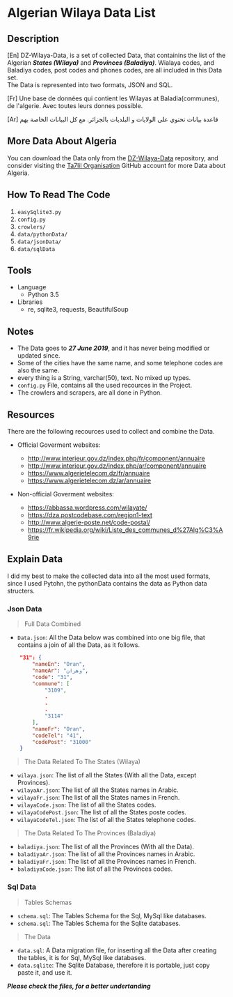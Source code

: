 # Algerian Wilaya Data List

## Description

[En] DZ-Wilaya-Data, is a set of collected Data, that containins the list of the Algerian ***States (Wilaya)*** and  ***Provinces (Baladiya)***. Wialaya codes, and Baladiya codes, post codes and phones codes, are all included in this Data set.  
The Data is represented into two formats, JSON and SQL.

[Fr] Une base de données qui contient les Wilayas at Baladia(communes), de l'algerie. Avec toutes leurs donnes possible.

[Ar]  قاعدة بيانات تحتوي على الولايات و البلديات بالجزائر. مع كل البيانات الخاصة بهم

## More Data About Algeria

You can download the Data only from the [DZ-Wilaya-Data](https://github.com/Ta7lil/DZ-Wilaya-Data) repository, and consider visiting the [Ta7lil Organisation](https://github.com/Ta7lil) GitHub account for more Data about Algeria.

## How To Read The Code

1. `easySqlite3.py`
2. `config.py`
3. `crowlers/`
4. `data/pythonData/`
5. `data/jsonData/`
6. `data/sqlData`

## Tools

* Language
  * Python 3.5
* Libraries
  * re, sqlite3, requests, BeautifulSoup
  
## Notes

* The Data goes to ***27 June 2019***, and it has never being modified or updated since.
* Some of the cities have the same name, and some telephone codes are also the same.
* every thing is a String, varchar(50), text. No mixed up types.
* `config.py` File, contains all the used recources in the Project.
* The crowlers and scrapers, are all done in Python.

## Resources

There are the following recources used to collect and combine the Data.

* Official Goverment websites:
  * <http://www.interieur.gov.dz/index.php/fr/component/annuaire>
  * <http://www.interieur.gov.dz/index.php/ar/component/annuaire>
  * <https://www.algerietelecom.dz/fr/annuaire>
  * <https://www.algerietelecom.dz/ar/annuaire>

* Non-official Goverment websites:
  * <https://abbassa.wordpress.com/wilayate/>
  * <https://dza.postcodebase.com/region1-text>
  * <http://www.algerie-poste.net/code-postal/>
  * <https://fr.wikipedia.org/wiki/Liste_des_communes_d%27Alg%C3%A9rie>

## Explain Data

I did my best to make the collected data into all the most used formats,  
since I used Pytohn, the pythonData contains the data as Python data structers.  

### Json Data

> Full Data Combined

* `Data.json`: All the Data below was combined into one big file, that contains a join of all the Data, as it follows.

```json
    "31": {
        "nameEn": "Oran",
        "nameAr": "وهران",
        "code": "31",
        "commune": [
            "3109",
            .
            .
            .
            "3114"
        ],
        "nameFr": "Oran",
        "codeTel": "41",
        "codePost": "31000"
    }
```

> The Data Related To The States (Wilaya)

* `wilaya.json`: The list of all the States (With all the Data, except Provinces).
* `wilayaAr.json`: The list of all the States names in Arabic.
* `wilayaFr.json`: The list of all the States names in French.
* `wilayaCode.json`: The list of all the States codes.
* `wilayaCodePost.json`: The list of all the States poste codes.
* `wilayaCodeTel.json`: The list of all the States telephone codes.

> The Data Related To The Provinces (Baladiya)

* `baladiya.json`: The list of all the Provinces (With all the Data).
* `baladiyaAr.json`: The list of all the Provinces names in Arabic.
* `baladiyaFr.json`: The list of all the Provinces names in French.
* `baladiyaCode.json`: The list of all the Provinces codes.

### Sql Data

> Tables Schemas

* `schema.sql`: The Tables Schema for the Sql, MySql like databases.
* `schema.sql`: The Tables Schema for the Sqlite databases.

> The Data

* `data.sql`: A Data migration file, for inserting all the Data after creating the tables, it is for Sql, MySql like databases.
* `data.sqlite`: The Sqlite Database, therefore it is portable, just copy paste it, and use it.
  
***Please check the files, for a better undertanding***
